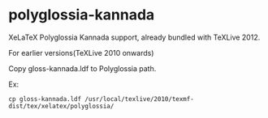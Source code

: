 polyglossia-kannada
===================

XeLaTeX Polyglossia Kannada support, already bundled with TeXLive 2012. 

For earlier versions(TeXLive 2010 onwards)

Copy gloss-kannada.ldf to Polyglossia path. 

Ex: 

    cp gloss-kannada.ldf /usr/local/texlive/2010/texmf-dist/tex/xelatex/polyglossia/

